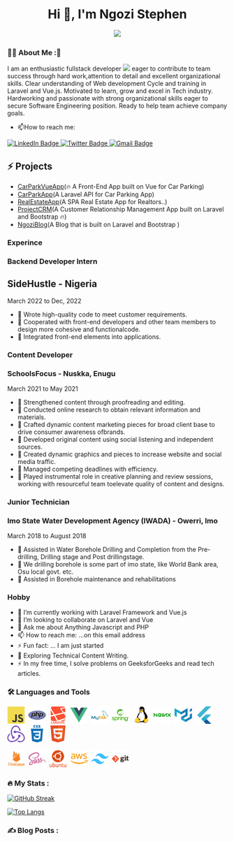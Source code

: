 <h1 align="center">Hi 👋, I'm Ngozi Stephen</h1>
<div id="header" align="center">
  <img src="https://media.giphy.com/media/M9gbBd9nbDrOTu1Mqx/giphy.gif" width="100"/>
</div>


### 👨‍💻 About Me :👋
 
I am an enthusiastic fullstack developer  <img src="https://media.giphy.com/media/WUlplcMpOCEmTGBtBW/giphy.gif" width="30"> eager to contribute to team success through hard work,attention to detail and excellent organizational skills. Clear understanding of Web development Cycle and training in Laravel and Vue.js. Motivated to learn, grow and excel in Tech industry. Hardworking and passionate with strong organizational skills eager to secure Software Engineering position. Ready to help team achieve company goals.

- 📫How to reach me:
<div id="badges">
  <a href="https://linkedin.com/in/ngozi-stephen-6128b8166">
    <img src="https://img.shields.io/badge/LinkedIn-blue?style=for-the-badge&logo=linkedin&logoColor=white" alt="LinkedIn Badge"/>
  </a>
  <a href="https://twitter.com/Stephen_Ngozi">
    <img src="https://img.shields.io/badge/Twitter-blue?style=for-the-badge&logo=twitter&logoColor=white" alt="Twitter Badge"/>
  </a>
    <a href="mailto:ngozi.stephen99@gmail.com">
    <img src="https://img.shields.io/badge/Gmail-red?style=for-the-badge&logo=gmail&logoColor=white" alt="Gmail Badge"/>
  </a>
  
</div>


## ⚡ Projects
<!-- PROJECTS START -->
* [CarParkVueApp](https://github.com/Ngozistephen/CarParkVueApp)(🔥 A Front-End App built on Vue for Car Parking) 
* [CarParkApp](https://github.com/Ngozistephen/CarParkApp)(A Laravel API for Car Parking App) 
* [RealEstateApp](https://github.com/Ngozistephen/RealEstateApp)(A SPA Real Estate App for Realtors..) 
* [ProjectCRM](https://github.com/Ngozistephen/projectcrm)(A Customer Relationship Management App built on Laravel and Bootstrap 🔥) 
* [NgoziBlog](https://github.com/Ngozistephen/ngoziblog)(A Blog that is built on Laravel and Bootstrap ) 
<!-- PROJECTS END -->

### Experince
<!---EXPERINCE START -->
### Backend Developer Intern
 ## SideHustle - Nigeria
March 2022 to Dec, 2022
- 🔭  Wrote high-quality code to meet customer requirements.
- 🔭 Cooperated with front-end developers and other team members to design more cohesive and functionalcode.
- 🔭 Integrated front-end elements into applications.

### Content Developer
  ### SchoolsFocus - Nuskka, Enugu
  March 2021 to May 2021
- 🔭 Strengthened content through proofreading and editing.
- 🔭 Conducted online research to obtain relevant information and materials.
- 🔭 Crafted dynamic content marketing pieces for broad client base to drive consumer awareness ofbrands.
- 🔭 Developed original content using social listening and independent sources.
- 🔭 Created dynamic graphics and pieces to increase website and social media traffic.
- 🔭 Managed competing deadlines with efficiency.
- 🔭 Played instrumental role in creative planning and review sessions, working with resourceful team toelevate quality of content and designs.

### Junior Technician
 ### Imo State Water Development Agency (IWADA) - Owerri, Imo
March 2018 to August 2018
- 🔭 Assisted in Water Borehole Drilling and Completion from the Pre-drilling, Drilling stage and Post drillingstage. 
- 🔭 We drilling borehole is some part of imo state, like World Bank area, Osu local govt. etc.
- 🔭 Assisted in Borehole maintenance and rehabilitations
<!---EXPERINCE END -->

<!---HOBBY START -->
### Hobby 
- 🌱 I’m currently working with Laravel Framework and Vue.js
- 👯 I’m looking to collaborate on Laravel and Vue
- 💬 Ask me about Anything Javascript and PHP
- 📫 How to reach me: ...on this email address 
- ⚡ Fun fact: ... I am just started
- 🌱 Exploring Technical Content Writing.
- ⚡ In my free time, I solve problems on GeeksforGeeks and read tech articles.
<!---HOBBY END -->

### 🛠️ Languages and Tools
<div>
   <img src="https://github.com/devicons/devicon/blob/master/icons/javascript/javascript-original.svg" title="JavaScript" alt="JavaScript" width="40" height="40"/>&nbsp;
   <img src="https://github.com/devicons/devicon/blob/master/icons/php/php-original.svg" title="Php" alt="JPhp" width="40" height="40"/>&nbsp;
  <img src="https://github.com/devicons/devicon/blob/master/icons/laravel/laravel-plain-wordmark.svg" title="Laravel" alt="Laravel" width="40" height="40"/>&nbsp;
  <img src="https://github.com/devicons/devicon/blob/master/icons/vuejs/vuejs-original.svg" title="Vuejs" alt="Vuejs" width="40" height="40"/>&nbsp;
  <img src="https://github.com/devicons/devicon/blob/master/icons/mysql/mysql-original-wordmark.svg" title="MySQL"  alt="MySQL" width="40" height="40"/>&nbsp;
  <img src="https://github.com/devicons/devicon/blob/master/icons/spring/spring-original-wordmark.svg" title="Spring" alt="Spring" width="40" height="40"/>&nbsp;
  <img src="https://github.com/devicons/devicon/blob/master/icons/linux/linux-original.svg" title="Linux" alt="Linux" width="40" height="40"/>&nbsp;
  <img src="https://github.com/devicons/devicon/blob/master/icons/nginx/nginx-original.svg" title="Nginx" alt="Nginx" width="40" height="40"/>&nbsp;
   <img src="https://github.com/devicons/devicon/blob/master/icons/materialui/materialui-original.svg" title="Material UI" alt="Material UI" width="40" height="40"/>&nbsp;
  <img src="https://github.com/devicons/devicon/blob/master/icons/flutter/flutter-original.svg" title="Flutter" alt="Flutter" width="40" height="40"/>&nbsp;
  <img src="https://github.com/devicons/devicon/blob/master/icons/redux/redux-original.svg" title="Redux" alt="Redux " width="40" height="40"/>&nbsp;
  <img src="https://github.com/devicons/devicon/blob/master/icons/css3/css3-plain-wordmark.svg"  title="CSS3" alt="CSS" width="40" height="40"/>&nbsp;
  <img src="https://github.com/devicons/devicon/blob/master/icons/html5/html5-original.svg" title="HTML5" alt="HTML" width="40" height="40"/>&nbsp;
 
  <img src="https://github.com/devicons/devicon/blob/master/icons/firebase/firebase-plain-wordmark.svg" title="Firebase" alt="Firebase" width="40" height="40"/>&nbsp;
  <img src="https://github.com/devicons/devicon/blob/master/icons/sass/sass-original.svg" title="Sass"  alt="Sass" width="40" height="40"/>&nbsp;
  <img src="https://github.com/devicons/devicon/blob/master/icons/ubuntu/ubuntu-plain-wordmark.svg" title="Ubuntu"  alt="Ubuntu" width="40" height="40"/>&nbsp;
  <img src="https://github.com/devicons/devicon/blob/master/icons/amazonwebservices/amazonwebservices-plain-wordmark.svg" title="AWS" alt="AWS" width="40" height="40"/>&nbsp;
  <img src="https://github.com/devicons/devicon/blob/master/icons/tailwindcss/tailwindcss-plain.svg" title="Tailwindcss" alt="Tailwindcss" width="40" height="40"/>&nbsp;
  <img src="https://github.com/devicons/devicon/blob/master/icons/git/git-original-wordmark.svg" title="Git" alt="Git" width="40" height="40"/>&nbsp;
</div>
 
 ### 🔥 My Stats :
 
[![GitHub Streak](http://github-readme-streak-stats.herokuapp.com?user=Ngozistephen&theme=dark)](https://git.io/streak-stats)

[![Top Langs](https://github-readme-stats.vercel.app/api/top-langs/?username=Ngozistephen&layout=compact&theme=vision-friendly-dark)](https://github.com/anuraghazra/github-readme-stats)


### ✍️ Blog Posts :
<!-- BLOG-POST-LIST:START -->
<!-- BLOG-POST-LIST:END -->

